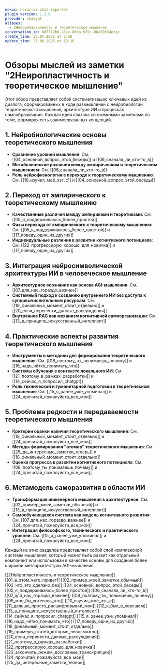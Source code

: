```yaml
---
nexus: nexus-ai-chat-importer
plugin_version: 1.2.0
provider: chatgpt
aliases:
  - 2Нейропластичность и теоретическое мышление
conversation_id: 687312b6-281c-800a-9f5c-08a50654e3ac
create_time: 13.07.2025 at 8:58
update_time: 23.08.2025 at 12:16
---
```


# Обзоры мыслей из заметки "2Неиропластичность и теоретическое мышление"

Этот обзор представляет собой систематизацию ключевых идей из диалога, сформированных в ходе размышлений о нейробиологии теоретического мышления, архитектуре ИИ и процессах самообразования. Каждая идея связана со смежными заметками по теме, формируя сеть взаимосвязанных концепций.

## 1. Нейробиологические основы теоретического мышления
- **Сравнение уровней мышления**: См. [[04_основной_вопрос_этой_беседы]] и [[06_сначала_ли_кто-то_в]]
- **Метаболические различия между эмпирическим и теоретическим мышлением**: См. [[06_сначала_ли_кто-то_в]]
- **Роль нейрофизиологии в переходе к теоретическому мышлению**: См. [[10_изучил_моё_ээг_с]] и [[04_основной_вопрос_этой_беседы]]

## 2. Переход от эмпирического к теоретическому мышлению
- **Качественные различия между эмпириками и теоретиками**: См. [[05_я_поддерживаюсь_более_простой]]
- **Фазы перехода от эмпирического к теоретическому мышлению**: См. [[05_я_поддерживаюсь_более_простой]] и [[17_поведу_один_из_других]]
- **Индивидуальные различия в развитии когнитивного потенциала**: См. [[22_прогрессирую_хорошо_для_новичка]] и [[17_поведу_один_из_других]]

## 3. Интеграция нейросимволической архитектуры ИИ в человеческое мышление
- **Архитектурное осознание как основа AGI-мышления**: См. [[07_для_нас_гораздо_важнее]]
- **Системный подход к созданию внутреннего ИИ без доступа к супервычислительным ресурсам**: См. [[18_финальный_момент_стоит_отдельно]] и [[20_если_перенести_данные_рассуждения]]
- **Внутреннее RAG как механизм когнитивной самоорганизации**: См. [[13_в_принципе_искусственный_интеллект]]

## 4. Практические аспекты развития теоретического мышления
- **Инструменты и методики для формирования теоретического мышления**: См. [[08_поэтому_ты_понимаешь_почему]] и [[16_надо_чётко_понимать_что]]
- **Системы обучения в контексте локального ИИ**: См. [[21_поэтому_в_рамках_разработки]] и [[14_сейчас_я_попросил_chatgpt]]
- **Роль технической и гуманитарной подготовки в теоретическом мышлении**: См. [[15_я_ранее_уже_упоминал]] и [[24_прочитай_пожалуйста_все_мои]]

## 5. Проблема редкости и передаваемости теоретического мышления
- **Критерии оценки наличия теоретического мышления**: См. [[18_финальный_момент_стоит_отдельно]] и [[24_прочитай_пожалуйста_все_мои]]
- **Методы формирования "атомов" теоретического мышления**: См. [[25_да_интересные_заметки_теперь]] и [[18_финальный_момент_стоит_отдельно]]
- **Оценка прогресса в развитии когнитивного потенциала**: См. [[08_поэтому_ты_понимаешь_почему]] и [[24_прочитай_пожалуйста_все_мои]]

## 6. Метамодель саморазвития в области ИИ
- **Трансформация инженерного мышления в архитектурное**: См. [[02_пример_моей_заметки_обычный]] и [[13_в_принципе_искусственный_интеллект]]
- **Самообучающаяся система как модель когнитивного развития**: См. [[07_для_нас_гораздо_важнее]] и [[24_прочитай_пожалуйста_все_мои]]
- **Интеграция философского, технического и практического уровней**: См. [[15_я_ранее_уже_упоминал]] и [[24_прочитай_пожалуйста_все_мои]]

Каждый из этих разделов представляет собой слой комплексной системы мышления, который может быть развит как отдельный компонент или использован в качестве основы для создания более широкой метаархитектуры AGI-мышления.

[[2Нейропластичность и теоретическое мышление]]
[[01_в_этом_чате_привет]]
[[02_пример_моей_заметки_обычный]]
[[03_что_это_сделано_без]]
[[04_основной_вопрос_этой_беседы]]
[[05_я_поддерживаюсь_более_простой]]
[[06_сначала_ли_кто-то_в]]
[[07_для_нас_гораздо_важнее]]
[[08_поэтому_ты_понимаешь_почему]]
[[09_мне_бы_хотелось_что]]
[[10_изучил_моё_ээг_с]]
[[11_дальше_просто_расшифровывай_мои]]
[[12_я_был_в_хорошем]]
[[13_в_принципе_искусственный_интеллект]]
[[14_сейчас_я_попросил_chatgpt]]
[[15_я_ранее_уже_упоминал]]
[[16_надо_чётко_понимать_что]]
[[17_поведу_один_из_других]]
[[18_финальный_момент_стоит_отдельно]]
[[19_примеры_статей_которые_невозможно]]
[[20_если_перенести_данные_рассуждения]]
[[21_поэтому_в_рамках_разработки]]
[[22_прогрессирую_хорошо_для_новичка]]
[[23_закончить_режим_дословные_транскрипции]]
[[24_прочитай_пожалуйста_все_мои]]
[[25_да_интересные_заметки_теперь]]


